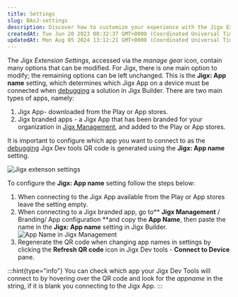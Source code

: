 ```yaml
---
title: Settings
slug: BAsJ-settings
description: Discover how to customize your experience with the Jigx Extension's Settings. Easily modify options, including the Jigx: App name setting, which determines the connected JigxApp for debugging and testing in JigxBuilder. Whether it's a downloaded app or a 
createdAt: Tue Jun 20 2023 08:32:37 GMT+0000 (Coordinated Universal Time)
updatedAt: Mon Aug 05 2024 13:12:21 GMT+0000 (Coordinated Universal Time)
---
```


The Jigx *Extension Settings*, accessed via the *manage gea*r icon, contain many options that can be modified. For Jigx, there is one main option to modify; the remaining options can be left unchanged. This is the **Jigx: App name** setting, which determines which Jigx App on a device must be connected when [debugging](./Debugging.md) a solution in Jigx Builder. There are two main types of apps, namely:

1. Jigx App- downloaded from the Play or App stores.
2. Jigx branded apps - a Jigx App that has been branded for your organization in [Jigx Management](<./../../Administration/Organization Settings.md>), and added to the Play or App stores.

It is important to configure which app you want to connect to as the [debugging](./Debugging.md) Jigx Dev tools QR code is generated using the **Jigx: App name** setting.

![Jigx extenson settings](https://archbee-image-uploads.s3.amazonaws.com/x7vdIDH6-ScTprfmi2XXX/wzOG2b85hRWxI3GiYmmpq_jb-extsettings.png "Jigx extenson settings")

To configure the **Jigx: App name** setting follow the steps below:

1. When connecting to the Jigx App available from the Play or App stores leave the setting empty.
2. When connecting to a Jigx branded app, go to** **Jigx Management**
   / Branding/ App configuration **and copy the **App Name**, then paste the name in the **Jigx: App name** setting in Jigx Builder.
   ![App Name in Jigx Management](https://archbee-image-uploads.s3.amazonaws.com/x7vdIDH6-ScTprfmi2XXX/1vG3k44iWYNDS7iSojxCA_jb-appnamemanagel.png "App Name in Jigx Management")
3. Regenerate the QR code when changing app names in settings by clicking the **Refresh QR code** icon in Jigx Dev tools - **Connect to Device** pane.

:::hint{type="info"}
You can check which app your Jigx Dev Tools will connect to by hovering over the QR code and look for the *appname* in the string, if it is blank you connecting to the Jigx App.
:::

